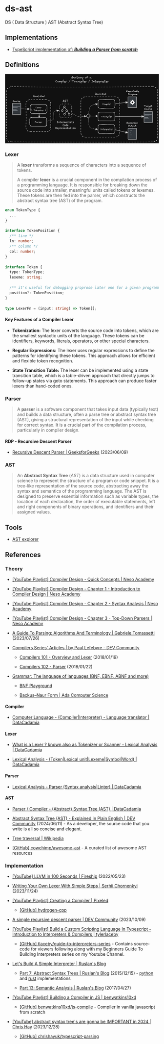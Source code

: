 # ds-ast

DS ( Data Structure ) AST (Abstract Syntax Tree)

## Implementations

- [TypeScript implementation of: _**Building a Parser from scratch**_](./implementations/ts-parser-from-scratch/README.md)

## Definitions

![](assets/anatomy-compiler.png)

### Lexer

> A **lexer** transforms a sequence of characters into a sequence of tokens.
>
> A compiler **lexer** is a crucial component in the compilation process of a programming language. It is responsible for breaking down the source code into smaller, meaningful units called tokens or lexemes. These tokens are then fed into the parser, which constructs the abstract syntax tree (AST) of the program.

```ts
enum TokenType {
  ...
}

interface TokenPosition {
  /** line */
  ln: number;
  /** column */
  col: number;
}

interface Token {
  type: TokenType;
  lexeme: string;

  /** it's useful for debugging proprose later one for a given programming language */
  position?: TokenPosition;
}

type LexerFn = (input: string) => Token[];
```

#### Key Features of a Compiler Lexer

- **Tokenization:** The lexer converts the source code into tokens, which are the smallest syntactic units of the language. These tokens can be identifiers, keywords, literals, operators, or other special characters.

- **Regular Expressions:** The lexer uses regular expressions to define the patterns for identifying these tokens. This approach allows for efficient and flexible token recognition.

- **State Transition Table:** The lexer can be implemented using a state transition table, which is a table-driven approach that directly jumps to follow-up states via goto statements. This approach can produce faster lexers than hand-coded ones.

### Parser

> A **parser** is a software component that takes input data (typically text) and builds a data structure, often a parse tree or abstract syntax tree (AST), giving a structural representation of the input while checking for correct syntax. It is a crucial part of the compilation process, particularly in compiler design.

#### RDP - Recursive Descent Parser

- [Recursive Descent Parser | GeeksforGeeks](https://www.geeksforgeeks.org/recursive-descent-parser/) (2023/06/09)

### AST

> An **Abstract Syntax Tree** (_AST_) is a data structure used in computer science to represent the structure of a program or code snippet. It is a tree-like representation of the source code, abstracting away the syntax and semantics of the programming language. The AST is designed to preserve essential information such as variable types, the location of each declaration, the order of executable statements, left and right components of binary operations, and identifiers and their assigned values.

## Tools

- [AST explorer](https://astexplorer.net/)

## References

### Theory

- [[YouTube Playlist] Compiler Design - Quick Concepts | Neso Academy](https://www.youtube.com/playlist?list=PLBlnK6fEyqRgfOB2fidzM9n11SQIA76_e)

- [[YouTube Playlist] Compiler Design - Chapter 1 - Introduction to Compiler Design | Neso Academy](https://www.youtube.com/playlist?list=PLBlnK6fEyqRgo_ukpWHcHzHptrnCSGteB)

- [[YouTube Playlist] Compiler Design - Chapter 2 - Syntax Analysis | Neso Academy](https://www.youtube.com/playlist?list=PLBlnK6fEyqRhMjOLYfqGdyB7Gt_k5cD6t)

- [[YouTube Playlist] Compiler Design - Chapter 3 - Top-Down Parsers | Neso Academy](https://www.youtube.com/playlist?list=PLBlnK6fEyqRgPLTKYaRhcMt8pVKl4crr6)

- [A Guide To Parsing: Algorithms And Terminology | Gabriele Tomassetti](https://tomassetti.me/guide-parsing-algorithms-terminology/) (2023/07/26)

- [Compilers Series' Articles | by Paul Lefebvre - DEV Community](https://dev.to/lefebvre/series/21363)

  - [Compilers 101 - Overview and Lexer](https://dev.to/lefebvre/compilers-101---overview-and-lexer-3i0m) (2018/01/19)

  - [Compilers 102 - Parser](https://dev.to/lefebvre/compilers-102---parser-2gni) (2018/01/22)

- [Grammar: The language of languages (BNF, EBNF, ABNF and more)](https://matt.might.net/articles/grammars-bnf-ebnf/)

  - [BNF Playground](https://bnfplayground.pauliankline.com/)

  - [Backus–Naur Form | Ada Computer Science](https://adacomputerscience.org/concepts/trans_bnf)

#### Compiler

- [Computer Language - (Compiler|Interpreter) - Language translator | DataCadamia](https://datacadamia.com/code/compiler/compiler)

#### Lexer

- [What is a Lexer ? known also as Tokenizer or Scanner - Lexical Analysis | DataCadamia](https://datacadamia.com/code/compiler/lexer)

- [Lexical Analysis - (Token|Lexical unit|Lexeme|Symbol|Word) | DataCadamia](https://datacadamia.com/code/compiler/token)

#### Parser

- [Lexical Analysis - Parser (Syntax analysis|Linter) | DataCadamia](https://datacadamia.com/code/compiler/parser)

#### AST

- [Parser / Compiler - (Abstract) Syntax Tree (AST) | DataCadamia](https://datacadamia.com/code/compiler/ast)

- [Abstract Syntax Tree (AST) - Explained in Plain English | DEV Community](https://dev.to/balapriya/abstract-syntax-tree-ast-explained-in-plain-english-1h38) (2024/06/11) - As a developer, the source code that you write is all so concise and elegant.

- [Tree traversal | Wikipedia](https://en.wikipedia.org/wiki/Tree_traversal)

- [[GitHub] cowchimp/awesome-ast](https://github.com/cowchimp/awesome-ast) - A curated list of awesome AST resources

### Implementation

- [[YouTube] LLVM in 100 Seconds | Fireship](https://www.youtube.com/watch?v=BT2Cv-Tjq7Q) (2022/05/23)

- [Writing Your Own Lexer With Simple Steps | Serhii Chornenkyi](https://serhii.io/posts/writing-your-own-lexer-with-simple-steps) (2023/11/24)

- [[YouTube Playlist] Creating a Compiler | Pixeled](https://www.youtube.com/playlist?list=PLUDlas_Zy_qC7c5tCgTMYq2idyyT241qs)

  - [[GitHub] hydrogen-cpp](https://github.com/orosmatthew/hydrogen-cpp)

- [A simple recursive descent parser | DEV Community](https://dev.to/6502/a-recursive-descent-parser-8jp) (2023/10/09)

- [[YouTube Playlist] Build a Custom Scripting Language In Typescript - Introduction to Interpreters & Compilers | tylerlaceby](https://www.youtube.com/playlist?list=PL_2VhOvlMk4UHGqYCLWc6GO8FaPl8fQTh)

  - [[GitHub] tlaceby/guide-to-interpreters-series](https://github.com/tlaceby/guide-to-interpreters-series) - Contains source-code for viewers following along with my Beginners Guide To Building Interpreters series on my Youtube Channel.

- [Let's Build A Simple Interpreter | Ruslan's Blog](https://ruslanspivak.com/lsbasi-part1/)

  - [Part 7: Abstract Syntax Trees | Ruslan's Blog](https://ruslanspivak.com/lsbasi-part7/) (2015/12/15) - [python](https://github.com/rspivak/lsbasi/blob/master/part7/python/spi.py) and [rust](https://github.com/rspivak/lsbasi/blob/master/part7/rust/spi/src/main.rs) implementations

  - [Part 13: Semantic Analysis | Ruslan's Blog](https://ruslanspivak.com/lsbasi-part13/) (2017/04/27)

- [[YouTube Playlist] Building a Compiler in JS | benwatkins10xd](https://www.youtube.com/playlist?list=PLKddWTBxzVCLRCltbWZxCyKm3IqkjEsBw)

  - [[GitHub] benwatkins10xd/js-compile](https://github.com/benwatkins10xd/js-compile) - Compiler in vanilla javascript from scratch

- [[YouTube] abstract syntax tree's are gonna be IMPORTANT in 2024 | Chris Hay](https://www.youtube.com/watch?v=vgRQREmr0rA) (2023/12/28)

  - [[GitHub] chrishayuk/typescript-parsing](https://github.com/chrishayuk/typescript-parsing)
